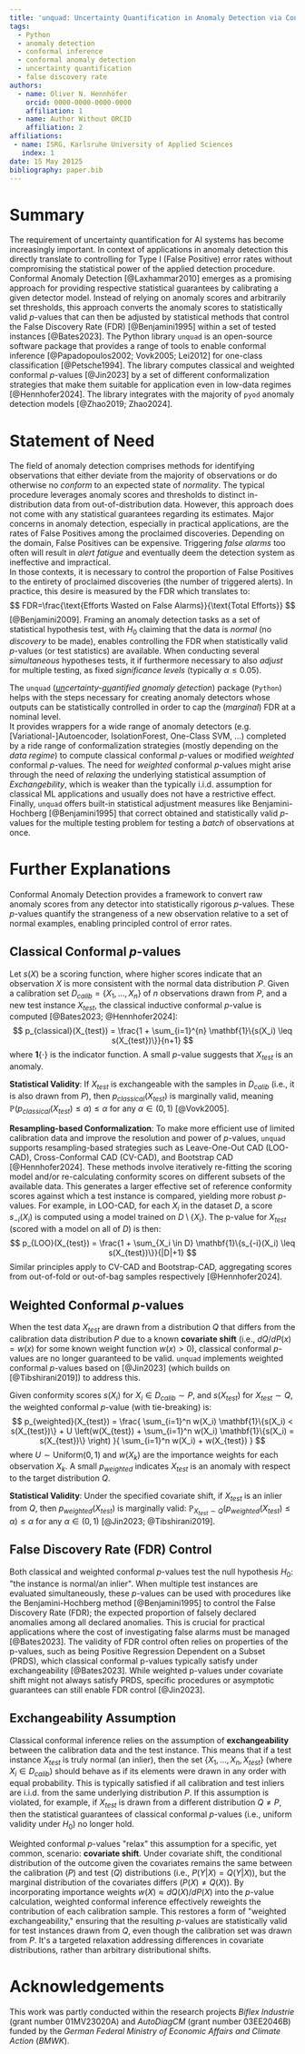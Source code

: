 ```yaml
---
title: 'unquad: Uncertainty Quantification in Anomaly Detection via Conformal Inference'
tags:
  - Python
  - anomaly detection
  - conformal inference
  - conformal anomaly detection
  - uncertainty quantification
  - false discovery rate
authors:
  - name: Oliver N. Hennhöfer
    orcid: 0000-0000-0000-0000
    affiliation: 1
  - name: Author Without ORCID
    affiliation: 2
affiliations:
 - name: ISRG, Karlsruhe University of Applied Sciences
   index: 1
date: 15 May 20125
bibliography: paper.bib
---
```


# Summary

The requirement of uncertainty quantification for AI systems has become
increasingly important. In context of applications in anomaly detection
this directly translate to controlling for Type I (False Positive) error
rates without compromising the statistical power of the applied detection
procedure. Conformal Anomaly Detection [@Laxhammar2010] emerges as a promising approach for
providing respective statistical guarantees by calibrating a given detector
model. Instead of relying on anomaly scores and arbitrarily set thresholds,
this approach converts the anomaly scores to statistically valid $p$-values
that can then be adjusted by statistical methods that control the False
Discovery Rate (FDR) [@Benjamini1995] within a set of tested instances [@Bates2023].
The Python library `unquad` is an open-source software package that provides
a range of tools to enable conformal inference [@Papadopoulos2002; Vovk2005; Lei2012] for one-class classification [@Petsche1994].
The library computes classical and weighted conformal $p$-values [@Jin2023] by a set of
different conformalization strategies  that make them suitable for application
even in low-data regimes [@Hennhofer2024]. The library integrates with the majority of `pyod`
anomaly detection models [@Zhao2019; Zhao2024].


# Statement of Need

The field of anomaly detection comprises methods for identifying observations that either deviate
from the majority of observations or do otherwise no *conform* to an expected state of *normality*.
The typical procedure leverages anomaly scores and thresholds to distinct in-distribution data from
out-of-distribution data. However, this approach does not come with any statistical guarantees regarding
its estimates. Major concerns in anomaly detection, especially in practical applications, are the
rates of False Positives among the proclaimed discoveries. Depending on the domain,
False Positives can be expensive. Triggering *false alarms*
too often will result in *alert fatigue* and eventually deem the detection system
as ineffective and impractical.<br>
In those contexts, it is necessary to control the proportion of False Positives to the
entirety of proclaimed discoveries (the number of triggered alerts). In practice, this desire is
measured by the FDR which translates to:
$$
FDR=\frac{\text{Efforts Wasted on False Alarms}}{\text{Total Efforts}}
$$
 [@Benjamini2009]. Framing an anomaly detection tasks as a set of statistical hypothesis test, with $H_0$
claiming that the data is *normal* (no *discovery* to be made), enables controlling the FDR when statistically
valid *p*-values (or test statistics) are available. When conducting several *simultaneous* hypotheses tests,
it if furthermore necessary to also *adjust* for multiple testing, as fixed *significance levels*
(typically $\alpha\leq0.05$).

The `unquad` (*<ins>un</ins>certainty-<ins>qu</ins>antified <ins>a</ins>nomaly <ins>d</ins>etection*) package (`Python`) helps with
the steps necessary for creating anomaly detectors whose outputs can be statistically controlled in order to cap
the (*marginal*) FDR at a nominal level.<br>
It provides wrappers for a wide range of anomaly detectors (e.g. [Variational-]Autoencoder, IsolationForest, One-Class SVM, ...)
completed by a ride range of conformalization strategies (mostly depending on the *data regime*) to compute classical
conformal *p*-values or modified *weighted* conformal *p*-values. The need for *weighted* conformal *p*-values might arise
through the need of *relaxing* the underlying statistical assumption of *Exchangebility*, which is weaker than the typically
i.i.d. assumption for classical ML applications and usually does not have a restrictive effect. Finally, `unquad` offers
built-in statistical adjustment measures like Benjamini-Hochberg [@Benjamini1995] that correct obtained and statistically
valid *p*-values for the multiple testing problem for testing a *batch* of observations at once.

# Further Explanations
Conformal Anomaly Detection provides a framework to convert raw anomaly scores from any detector into statistically rigorous $p$-values.
These $p$-values quantify the strangeness of a new observation relative to a set of normal examples,
enabling principled control of error rates.

## Classical Conformal $p$-values

Let $s(X)$ be a scoring function, where higher scores indicate that an observation $X$ is more consistent with the normal data distribution $P$.
Given a calibration set $D_{calib} = \{X_1, \dots, X_n\}$ of $n$ observations drawn from $P$, and a new test instance $X_{test}$,
the classical inductive conformal $p$-value is computed [@Bates2023; @Hennhofer2024]:
$$
p_{classical}(X_{test}) = \frac{1 + \sum_{i=1}^{n} \mathbf{1}\{s(X_i) \leq s(X_{test})\}}{n+1}
$$
where $\mathbf{1}\{\cdot\}$ is the indicator function. A small $p$-value suggests that $X_{test}$ is an anomaly.

**Statistical Validity**: If $X_{test}$ is exchangeable with the samples in $D_{calib}$ (i.e., it is also drawn from $P$), then $p_{classical}(X_{test})$ is marginally valid, meaning $\mathbb{P}(p_{classical}(X_{test}) \leq \alpha) \leq \alpha$ for any $\alpha \in (0,1)$ [@Vovk2005].

**Resampling-based Conformalization**: To make more efficient use of limited calibration data and improve the resolution and power of $p$-values, `unquad` supports resampling-based strategies such as Leave-One-Out CAD (LOO-CAD), Cross-Conformal CAD (CV-CAD), and Bootstrap CAD [@Hennhofer2024]. These methods involve iteratively re-fitting the scoring model and/or re-calculating conformity scores on different subsets of the available data. This generates a larger effective set of reference conformity scores against which a test instance is compared, yielding more robust $p$-values. For example, in LOO-CAD, for each $X_i$ in the dataset $D$, a score $s_{-i}(X_i)$ is computed using a model trained on $D \setminus \{X_i\}$. The p-value for $X_{test}$ (scored with a model on all of $D$) is then:
$$
p_{LOO}(X_{test}) = \frac{1 + \sum_{X_i \in D} \mathbf{1}\{s_{-i}(X_i) \leq s(X_{test})\}}{|D|+1}
$$
Similar principles apply to CV-CAD and Bootstrap-CAD, aggregating scores from out-of-fold or out-of-bag samples respectively [@Hennhofer2024].

## Weighted Conformal $p$-values

When the test data $X_{test}$ are drawn from a distribution $Q$ that differs from the calibration data distribution $P$ due to a known **covariate shift** (i.e., $dQ/dP(x) = w(x)$ for some known weight function $w(x)>0$), classical conformal $p$-values are no longer guaranteed to be valid. `unquad` implements weighted conformal $p$-values based on [@Jin2023] (which builds on [@Tibshirani2019]) to address this.

Given conformity scores $s(X_i)$ for $X_i \in D_{calib} \sim P$, and $s(X_{test})$ for $X_{test} \sim Q$, the weighted conformal $p$-value (with tie-breaking) is:
$$
p_{weighted}(X_{test}) = \frac{ \sum_{i=1}^n w(X_i) \mathbf{1}\{s(X_i) < s(X_{test})\} + U \left(w(X_{test}) + \sum_{i=1}^n w(X_i) \mathbf{1}\{s(X_i) = s(X_{test})\} \right) }{ \sum_{i=1}^n w(X_i) + w(X_{test}) }
$$
where $U \sim \text{Uniform}(0,1)$ and $w(X_k)$ are the importance weights for each observation $X_k$. A small $p_{weighted}$ indicates $X_{test}$ is an anomaly with respect to the target distribution $Q$.

**Statistical Validity**: Under the specified covariate shift, if $X_{test}$ is an inlier from $Q$, then $p_{weighted}(X_{test})$ is marginally valid: $\mathbb{P}_{X_{test} \sim Q}(p_{weighted}(X_{test}) \leq \alpha) \leq \alpha$ for any $\alpha \in (0,1)$ [@Jin2023; @Tibshirani2019].

## False Discovery Rate (FDR) Control

Both classical and weighted conformal $p$-values test the null hypothesis $H_0$: "the instance is normal/an inlier". When multiple test instances are evaluated simultaneously, these $p$-values can be used with procedures like the Benjamini-Hochberg method [@Benjamini1995] to control the False Discovery Rate (FDR); the expected proportion of falsely declared anomalies among all declared anomalies. This is crucial for practical applications where the cost of investigating false alarms must be managed [@Bates2023]. The validity of FDR control often relies on properties of the p-values, such as being Positive Regression Dependent on a Subset (PRDS), which classical conformal p-values typically satisfy under exchangeability [@Bates2023]. While weighted p-values under covariate shift might not always satisfy PRDS, specific procedures or asymptotic guarantees can still enable FDR control [@Jin2023].

## Exchangeability Assumption

Classical conformal inference relies on the assumption of **exchangeability** between the calibration data and the test instance. This means that if a test instance $X_{test}$ is truly normal (an inlier), then the set $\{X_1, \dots, X_n, X_{test}\}$ (where $X_i \in D_{calib}$) should behave as if its elements were drawn in any order with equal probability. This is typically satisfied if all calibration and test inliers are i.i.d. from the same underlying distribution $P$. If this assumption is violated, for example, if $X_{test}$ is drawn from a different distribution $Q \neq P$, then the statistical guarantees of classical conformal $p$-values (i.e., uniform validity under $H_0$) no longer hold.

Weighted conformal $p$-values "relax" this assumption for a specific, yet common, scenario: **covariate shift**. Under covariate shift, the conditional distribution of the outcome given the covariates remains the same between the calibration ($P$) and test ($Q$) distributions (i.e., $P(Y|X) = Q(Y|X)$), but the marginal distribution of the covariates differs ($P(X) \neq Q(X)$). By incorporating importance weights $w(X) \approx dQ(X)/dP(X)$ into the $p$-value calculation, weighted conformal inference effectively reweights the contribution of each calibration sample. This restores a form of "weighted exchangeability," ensuring that the resulting $p$-values are statistically valid for test instances drawn from $Q$, even though the calibration set was drawn from $P$. It's a targeted relaxation addressing differences in covariate distributions, rather than arbitrary distributional shifts.

# Acknowledgements

This work was partly conducted within the research projects *Biflex Industrie* (grant number 01MV23020A) and
*AutoDiagCM* (grant number 03EE2046B) funded by the *German Federal Ministry of Economic Affairs and Climate Action* (*BMWK*).
